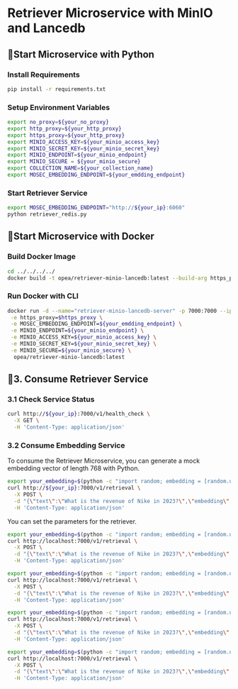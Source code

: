 # Retriever Microservice with MinIO and Lancedb

## 🚀Start Microservice with Python

### Install Requirements

```bash
pip install -r requirements.txt
```

### Setup Environment Variables

```bash
export no_proxy=${your_no_proxy}
export http_proxy=${your_http_proxy}
export https_proxy=${your_http_proxy}
export MINIO_ACCESS_KEY=${your_minio_access_key}
export MINIO_SECRET_KEY=${your_minio_secret_key}
export MINIO_ENDPOINT=${your_minio_endpoint}
export MINIO_SECURE = ${your_minio_secure}
export COLLECTION_NAME=${your_collection_name}
export MOSEC_EMBEDDING_ENDPOINT=${your_emdding_endpoint}
```

### Start Retriever Service

```bash
export MOSEC_EMBEDDING_ENDPOINT="http://${your_ip}:6060"
python retriever_redis.py
```

## 🚀Start Microservice with Docker

### Build Docker Image

```bash
cd ../../../../
docker build -t opea/retriever-minio-lancedb:latest --build-arg https_proxy=$https_proxy --build-arg http_proxy=$http_proxy -f comps/retrievers/minio/lancedb/langchain/Dockerfile .
```

### Run Docker with CLI

```bash
docker run -d --name="retriever-minio-lancedb-server" -p 7000:7000 --ipc=host -e http_proxy=$http_proxy \
 -e https_proxy=$https_proxy \
 -e MOSEC_EMBEDDING_ENDPOINT=${your_emdding_endpoint} \
 -e MINIO_ENDPOINT=${your_minio_endpoint} \
 -e MINIO_ACCESS_KEY=${your_minio_access_key} \
 -e MINIO_SECRET_KEY=${your_minio_secret_key} \
 -e MINIO_SECURE=${your_minio_secure} \
  opea/retriever-minio-lancedb:latest
```

## 🚀3. Consume Retriever Service

### 3.1 Check Service Status

```bash
curl http://${your_ip}:7000/v1/health_check \
  -X GET \
  -H 'Content-Type: application/json'
```

### 3.2 Consume Embedding Service

To consume the Retriever Microservice, you can generate a mock embedding vector of length 768 with Python.

```bash
export your_embedding=$(python -c "import random; embedding = [random.uniform(-1, 1) for _ in range(768)]; print(embedding)")
curl http://${your_ip}:7000/v1/retrieval \
  -X POST \
  -d "{\"text\":\"What is the revenue of Nike in 2023?\",\"embedding\":${your_embedding}}" \
  -H 'Content-Type: application/json'
```

You can set the parameters for the retriever.

```bash
export your_embedding=$(python -c "import random; embedding = [random.uniform(-1, 1) for _ in range(768)]; print(embedding)")
curl http://localhost:7000/v1/retrieval \
  -X POST \
  -d "{\"text\":\"What is the revenue of Nike in 2023?\",\"embedding\":${your_embedding},\"search_type\":\"similarity\", \"k\":4}" \
  -H 'Content-Type: application/json'
```

```bash
export your_embedding=$(python -c "import random; embedding = [random.uniform(-1, 1) for _ in range(768)]; print(embedding)")
curl http://localhost:7000/v1/retrieval \
  -X POST \
  -d "{\"text\":\"What is the revenue of Nike in 2023?\",\"embedding\":${your_embedding},\"search_type\":\"similarity_distance_threshold\", \"k\":4, \"distance_threshold\":1.0}" \
  -H 'Content-Type: application/json'
```

```bash
export your_embedding=$(python -c "import random; embedding = [random.uniform(-1, 1) for _ in range(768)]; print(embedding)")
curl http://localhost:7000/v1/retrieval \
  -X POST \
  -d "{\"text\":\"What is the revenue of Nike in 2023?\",\"embedding\":${your_embedding},\"search_type\":\"similarity_score_threshold\", \"k\":4, \"score_threshold\":0.2}" \
  -H 'Content-Type: application/json'
```

```bash
export your_embedding=$(python -c "import random; embedding = [random.uniform(-1, 1) for _ in range(768)]; print(embedding)")
curl http://localhost:7000/v1/retrieval \
  -X POST \
  -d "{\"text\":\"What is the revenue of Nike in 2023?\",\"embedding\":${your_embedding},\"search_type\":\"mmr\", \"k\":4, \"fetch_k\":20, \"lambda_mult\":0.5}" \
  -H 'Content-Type: application/json'
```
